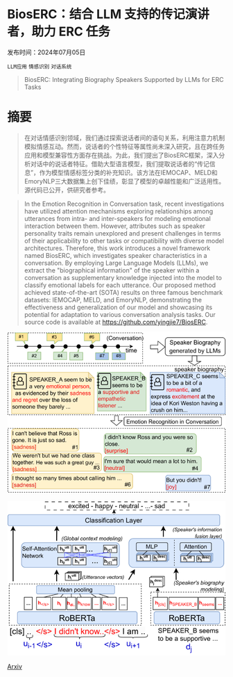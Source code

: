 # BiosERC：结合 LLM 支持的传记演讲者，助力 ERC 任务

发布时间：2024年07月05日

`LLM应用` `情感识别` `对话系统`

> BiosERC: Integrating Biography Speakers Supported by LLMs for ERC Tasks

# 摘要

> 在对话情感识别领域，我们通过探索说话者间的语句关系，利用注意力机制模拟情感互动。然而，说话者的个性特征等属性尚未深入研究，且在跨任务应用和模型兼容性方面存在挑战。为此，我们提出了BiosERC框架，深入分析对话中的说话者特征。借助大型语言模型，我们提取说话者的“传记信息”，作为模型情感标签分类的补充知识。该方法在IEMOCAP、MELD和EmoryNLP三大数据集上创下佳绩，彰显了模型的卓越性能和广泛适用性。源代码已公开，供研究者参考。

> In the Emotion Recognition in Conversation task, recent investigations have utilized attention mechanisms exploring relationships among utterances from intra- and inter-speakers for modeling emotional interaction between them. However, attributes such as speaker personality traits remain unexplored and present challenges in terms of their applicability to other tasks or compatibility with diverse model architectures. Therefore, this work introduces a novel framework named BiosERC, which investigates speaker characteristics in a conversation. By employing Large Language Models (LLMs), we extract the "biographical information" of the speaker within a conversation as supplementary knowledge injected into the model to classify emotional labels for each utterance. Our proposed method achieved state-of-the-art (SOTA) results on three famous benchmark datasets: IEMOCAP, MELD, and EmoryNLP, demonstrating the effectiveness and generalization of our model and showcasing its potential for adaptation to various conversation analysis tasks. Our source code is available at https://github.com/yingjie7/BiosERC.

![BiosERC：结合 LLM 支持的传记演讲者，助力 ERC 任务](../../../paper_images/2407.04279/x1.png)

![BiosERC：结合 LLM 支持的传记演讲者，助力 ERC 任务](../../../paper_images/2407.04279/x2.png)

[Arxiv](https://arxiv.org/abs/2407.04279)
